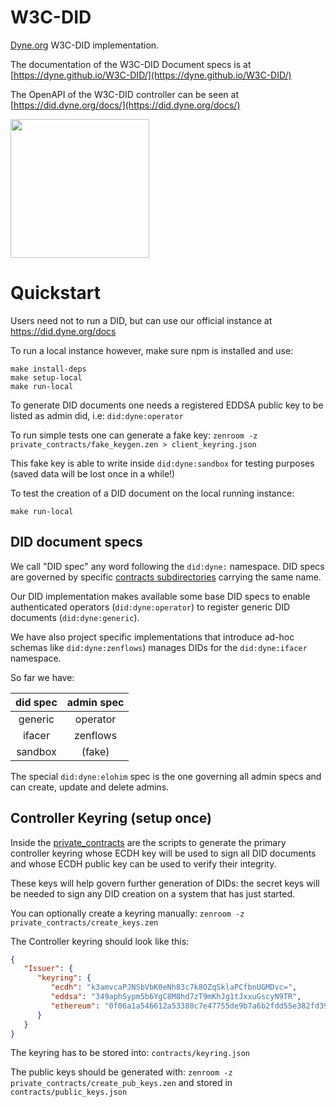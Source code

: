# W3C-DID
[Dyne.org](http://dyne.org/) W3C-DID implementation. 

The documentation of the W3C-DID Document specs is at [https://dyne.github.io/W3C-DID/](https://dyne.github.io/W3C-DID/)

The OpenAPI of the W3C-DID controller can be seen at [https://did.dyne.org/docs/](https://did.dyne.org/docs/)


<a href="https://dyne.org">
   <img src="https://files.dyne.org/software_by_dyne.png" width="222">
</a>


# Quickstart

Users need not to run a DID, but can use our official instance at https://did.dyne.org/docs

To run a local instance however, make sure npm is installed and use:
```
make install-deps
make setup-local
make run-local
```

To generate DID documents one needs a registered EDDSA public key to be listed as admin did, i.e: `did:dyne:operator`

To run simple tests one can generate a fake key: `zenroom -z private_contracts/fake_keygen.zen > client_keyring.json`

This fake key is able to write inside `did:dyne:sandbox` for testing purposes (saved data will be lost once in a while!)

To test the creation of a DID document on the local running instance:
```
make run-local
```

## DID document specs

We call "DID spec" any word following the `did:dyne:` namespace. DID specs are governed by specific [contracts subdirectories](/contracts) carrying the same name.

Our DID implementation makes available some base DID specs to enable authenticated operators (`did:dyne:operator`) to register generic DID documents (`did:dyne:generic`).

We have also project specific implementations that introduce ad-hoc schemas like `did:dyne:zenflows`) manages DIDs for the `did:dyne:ifacer` namespace.

So far we have:

| did spec | admin spec |
|:--------:|:----------:|
| generic  | operator   |
| ifacer   | zenflows   |
| sandbox  | (fake)     |

The special `did:dyne:elohim` spec is the one governing all admin specs and can create, update and delete admins.

## Controller Keyring (setup once)

Inside the [private_contracts](private_contracts) are the scripts to generate the primary controller keyring whose ECDH key will be used to sign all DID documents and whose ECDH public key can be used to verify their integrity.

These keys will help govern further generation of DIDs: the secret keys will be needed to sign any DID creation on a system that has just started.

You can optionally create a keyring manually: `zenroom -z private_contracts/create_keys.zen`

The Controller keyring should look like this: 

```json
{
   "Issuer": {
      "keyring": {
         "ecdh": "k3amvcaPJNSbVbK0eNh83c7k8OZqSklaPCfbnUGMDvc=",
         "eddsa": "349aphSypm5b6YgC8M8hd7zT9mKhJg1tJxxuGscyN9TR",
         "ethereum": "0f06a1a546612a53380c7e47755de9b7a6b2fdd55e382fd39d48d2b862a55bfd"
      }
   }
}
```

The keyring has to be stored into: `contracts/keyring.json`

The public keys should be generated with: `zenroom -z private_contracts/create_pub_keys.zen`
and stored in `contracts/public_keys.json`


